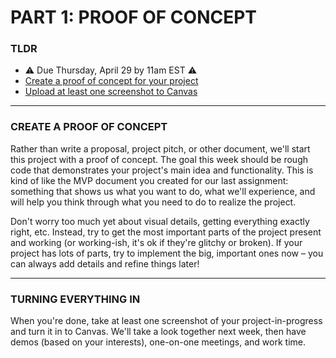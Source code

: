 # PART 1: PROOF OF CONCEPT  

### TLDR  
* ⚠️ Due Thursday, April 29 by 11am EST ⚠️
* [Create a proof of concept for your project](#create-a-proof-of-concept)  
* [Upload at least one screenshot to Canvas](#turning-everything-in)  

***

### CREATE A PROOF OF CONCEPT  
Rather than write a proposal, project pitch, or other document, we'll start this project with a proof of concept. The goal this week should be rough code that demonstrates your project's main idea and functionality. This is kind of like the MVP document you created for our last assignment: something that shows us what you want to do, what we'll experience, and will help you think through what you need to do to realize the project.

Don't worry too much yet about visual details, getting everything exactly right, etc. Instead, try to get the most important parts of the project present and working (or working-ish, it's ok if they're glitchy or broken). If your project has lots of parts, try to implement the big, important ones now – you can always add details and refine things later!

***

### TURNING EVERYTHING IN  
When you're done, take at least one screenshot of your project-in-progress and turn it in to Canvas. We'll take a look together next week, then have demos (based on your interests), one-on-one meetings, and work time.

